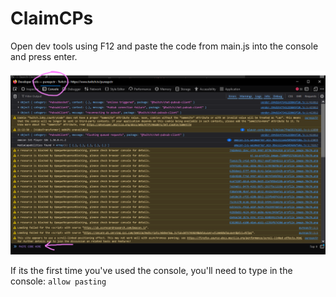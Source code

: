 # ClaimCPs

Open dev tools using F12 and paste the code from main.js into the console and press enter.

![Get to console](images\get-to-console.png)

If its the first time you've used the console, you'll need to type in the console: `allow pasting`

